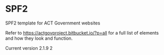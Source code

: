 # SPF2
SPF2 template for ACT Government websites

Refer to https://actgovproject.bitbucket.io/?p=all for a full list of elements and how they look and function.

Current version 2.1.9
2
